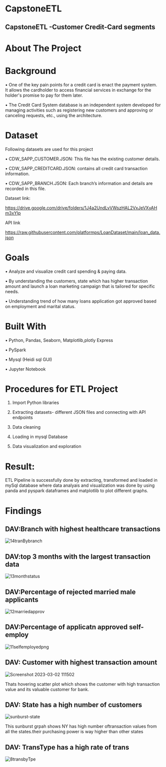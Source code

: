 # CapstoneETL

## CapstoneETL -Customer Credit-Card segments
# About The Project
# Background
•	One of the key pain points for a credit card is enact the payment system. It allows the cardholder to access financial services in exchange for the holder's promise to pay for them later.

•	The Credit Card System database is an independent system developed for managing activities such as registering new customers and approving or canceling requests, etc., using the architecture.
# Dataset
Following datasets are used for this project

•	CDW_SAPP_CUSTOMER.JSON: This file has the existing customer details.

•	CDW_SAPP_CREDITCARD.JSON: contains all credit card transaction information.

•	CDW_SAPP_BRANCH.JSON: Each branch’s information and details are recorded in this file. 
 
 Dataset link:
 
 https://drive.google.com/drive/folders/1J4a2UndLvVWszHAL2VxJeVXyAHm3xYIp
 
 API link
 
 https://raw.githubusercontent.com/platformps/LoanDataset/main/loan_data.json


# Goals
•	Analyze and visualize credit card spending & paying data.

•	By understanding the customers, state which has higher transaction amount and launch a loan marketing campaign that is tailored for specific needs.

•	Understanding trend of how many loans application got approved based on employment and marital status. 
# Built With
•	Python, Pandas,  Seaborn, Matplotlib,plotly Express

•	PySpark 

•	Mysql (Heidi sql GUI)

•	Jupyter Notebook


# Procedures for ETL Project
1.	Import Python libraries 

2.	Extracting datasets- different JSON files and connecting with API endpoints

3.	Data cleaning

4.	Loading in mysql Database

5.	Data visualization and exploration

# Result: 
ETL Pipeline is successfully done by extracting, transformed and loaded in mySql database where data analyais and visualization was done by using panda and pyspark dataframes and matplotlib to plot different graphs.

# Findings
##  DAV:Branch with highest healthcare transactions
![14tranBybranch](https://user-images.githubusercontent.com/118309716/221956537-91b40300-e049-41ed-955e-0279735added.png)

##  DAV:top 3 months with the largest transaction data
![13monthstatus](https://user-images.githubusercontent.com/118309716/221956589-42684b09-d042-4313-918e-4b3d7ae3446d.png)

##  DAV:Percentage of rejected married male applicants
![12marriedapprov](https://user-images.githubusercontent.com/118309716/221957689-86f57437-0a2d-4834-af09-9cd098853ffe.png)

##  DAV:Percentage of applicatn approved  self-employ
![11selfemployedpng](https://user-images.githubusercontent.com/118309716/221956645-8b449c0a-4374-49f5-b57d-537249ee345c.png)
## DAV: Customer with highest transaction amount
![Screenshot 2023-03-02 111502](https://user-images.githubusercontent.com/118309716/222489495-c25be83a-0f0d-45da-ba11-c121baa8a458.png)

Thats hovering scatter plot which shows the customer with high transaction value and its valuable customer for bank.


## DAV: State has a high number of customers

![sunburst-state](https://user-images.githubusercontent.com/118309716/222509730-2e6f4870-295d-4f62-ba37-1af725ec70b3.png)
 
 This sunburst grpah shows NY has high number oftransaction values from all the states.their purchasing power is way higher than other states


## DAV: TransType has a high rate of trans
![8transbyTpe](https://user-images.githubusercontent.com/118309716/221957568-51df279e-db89-4772-a1b6-e3f44ec12836.png)













